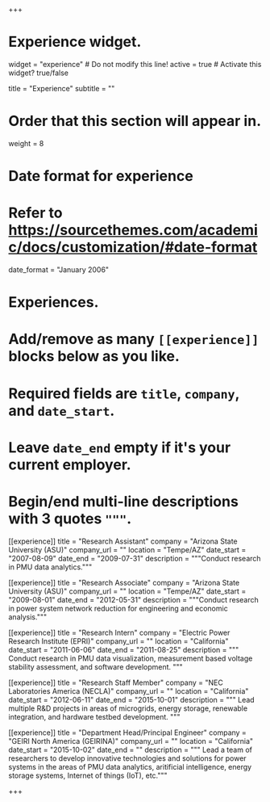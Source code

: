 +++
# Experience widget.
widget = "experience"  # Do not modify this line!
active = true  # Activate this widget? true/false

title = "Experience"
subtitle = ""

# Order that this section will appear in.
weight = 8

# Date format for experience
#   Refer to https://sourcethemes.com/academic/docs/customization/#date-format
date_format = "January 2006"

# Experiences.
#   Add/remove as many `[[experience]]` blocks below as you like.
#   Required fields are `title`, `company`, and `date_start`.
#   Leave `date_end` empty if it's your current employer.
#   Begin/end multi-line descriptions with 3 quotes `"""`.

[[experience]]
  title = "Research Assistant"
  company = "Arizona State University (ASU)"
  company_url = ""
  location = "Tempe/AZ"
  date_start = "2007-08-09"
  date_end = "2009-07-31"
  description = """Conduct research in PMU data analytics."""

[[experience]]
  title = "Research Associate"
  company = "Arizona State University (ASU)"
  company_url = ""
  location = "Tempe/AZ"
  date_start = "2009-08-01"
  date_end = "2012-05-31"
  description = """Conduct research in power system network reduction for engineering and economic analysis."""

[[experience]]
  title = "Research Intern"
  company = "Electric Power Research Institute (EPRI)"
  company_url = ""
  location = "California"
  date_start = "2011-06-06"
  date_end = "2011-08-25"
  description = """ Conduct research in PMU data visualization, measurement based voltage stability assessment, and software development. """
 
[[experience]]
  title = "Research Staff Member"
  company = "NEC Laboratories America (NECLA)"
  company_url = ""
  location = "California"
  date_start = "2012-06-11"
  date_end = "2015-10-01"
  description = """ Lead multiple R&D projects in areas of microgrids, energy storage, renewable integration, and hardware testbed development. """
 
[[experience]]
  title = "Department Head/Principal Engineer"
  company = "GEIRI North America (GEIRINA)"
  company_url = ""
  location = "California"
  date_start = "2015-10-02"
  date_end = ""
  description = """ Lead a team of researchers to develop innovative technologies and solutions for power systems in the areas of PMU data analytics, aritificial intelligence, energy storage systems, Internet of things (IoT), etc."""
 


+++
